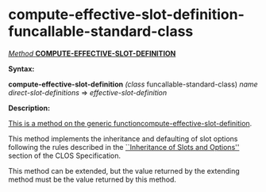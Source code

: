 compute-effective-slot-definition-funcallable-standard-class
============================================================

[*Method* **COMPUTE-EFFECTIVE-SLOT-DEFINITION**]()

**Syntax:**

**compute-effective-slot-definition** *(class* funcallable-standard-class) *name* *direct-slot-definitions* => *effective-slot-definition*

**Description:**

[This is a method on the generic function]()[compute-effective-slot-definition](compute-effective-slot-definition.md).

This method implements the inheritance and defaulting of slot options following the rules described in the [``Inheritance of Slots and Options''](http://www.cs.cmu.edu/Groups/AI/html/cltl/clm/node270.md#SECTION003213200000000000000) section of the CLOS Specification.

This method can be extended, but the value returned by the extending method must be the value returned by this method.
